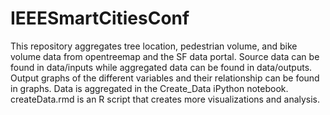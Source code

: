 # IEEESmartCitiesConf

This repository aggregates tree location, pedestrian volume, and bike volume data from opentreemap and the SF data portal.
Source data can be found in data/inputs while aggregated data can be found in data/outputs.
Output graphs of the different variables and their relationship can be found in graphs.
Data is aggregated in the Create_Data iPython notebook. 
createData.rmd is an R script that creates more visualizations and analysis. 
